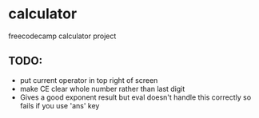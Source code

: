 # calculator
freecodecamp calculator project
## TODO: 
 - put current operator in top right of screen
 - make CE clear whole number rather than last digit
 - Gives a good exponent result but eval doesn't handle this correctly so fails if you use 'ans' key

